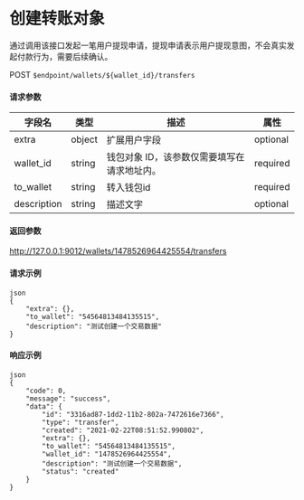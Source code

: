 # 创建转账对象

通过调用该接口发起一笔用户提现申请，提现申请表示用户提现意图，不会真实发起付款行为，需要后续确认。

POST `$endpoint/wallets/${wallet_id}/transfers`

#### 请求参数

| 字段名         | 类型        | 描述                                                         | 属性          |
| -------------- | ----------- | ------------------------------------------------------------ | ------------- |
| extra       | object    | 扩展用户字段                       |optional|
| wallet_id   | string | 钱包对象 ID，该参数仅需要填写在请求地址内。 |required|
| to_wallet   | string    | 转入钱包id                         |required|
| description | string    | 描述文字                           |optional|

#### 返回参数

http://127.0.0.1:9012/wallets/1478526964425554/transfers

#### 请求示例
```
json
{
    "extra": {},
    "to_wallet": "54564813484135515",
    "description": "测试创建一个交易数据"
}
```

#### 响应示例
```
json
{
    "code": 0,
    "message": "success",
    "data": {
        "id": "3316ad87-1dd2-11b2-802a-7472616e7366",
        "type": "transfer",
        "created": "2021-02-22T08:51:52.990802",
        "extra": {},
        "to_wallet": "54564813484135515",
        "wallet_id": "1478526964425554",
        "description": "测试创建一个交易数据",
        "status": "created"
    }
}
```
